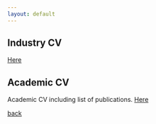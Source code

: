 ```yaml
---
layout: default
---
```


## Industry CV

[Here](/pdf/CV_KRojas_up.pdf)

## Academic CV

Academic CV including list of publications.
[Here](/pdf/cv.pdf)

[back](./)
